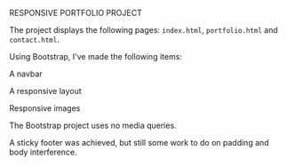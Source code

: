RESPONSIVE PORTFOLIO PROJECT

The project displays the following pages: `index.html`, `portfolio.html` and `contact.html`.

Using Bootstrap, I've made the following items:

   A navbar

   A responsive layout

   Responsive images

The Bootstrap project uses no media queries.

A sticky footer was achieved, but still some work to do on padding and body interference.

